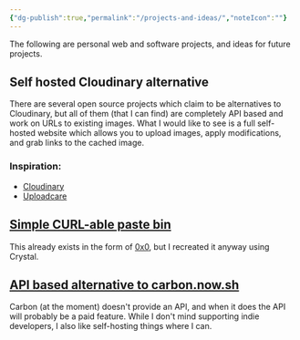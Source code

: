 ```yaml
---
{"dg-publish":true,"permalink":"/projects-and-ideas/","noteIcon":""}
---
```


The following are personal web and software projects, and ideas for future projects.

## Self hosted Cloudinary alternative
There are several open source projects which claim to be alternatives to Cloudinary, but all of them (that I can find) are completely API based and work on URLs to existing images. What I would like to see is a full self-hosted website which allows you to upload images, apply modifications, and grab links to the cached image.

### Inspiration:
- [Cloudinary](https://cloudinary.com/)
- [Uploadcare](https://uploadcare.com/)

## [Simple CURL-able paste bin](https://0x45.st)
This already exists in the form of [0x0](https://0x0.st), but I recreated it anyway using Crystal.

## [API based alternative to carbon.now.sh](https://inkify.0x45.st)
Carbon (at the moment) doesn't provide an API, and when it does the API will probably be a paid feature. While I don't mind supporting indie developers, I also like self-hosting things where I can.
